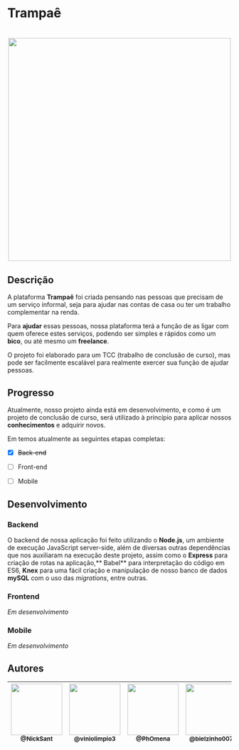 # Trampaê
<h1 align="center"> <img src="https://i.imgur.com/3Tsit3O.png" width="500" align="center"> </h1>


## Descrição

A plataforma **Trampaê** foi criada pensando nas pessoas que precisam de um serviço informal, seja para ajudar nas contas de casa ou ter um trabalho complementar na renda. 

Para **ajudar** essas pessoas, nossa plataforma terá a função de as ligar com quem oferece estes serviços, podendo ser simples e rápidos como um **bico**, ou até mesmo um **freelance**. 

O projeto foi elaborado para um TCC (trabalho de conclusão de curso), mas pode ser facilmente escalável para realmente exercer sua função de ajudar pessoas.

## Progresso

Atualmente, nosso projeto ainda está em desenvolvimento, e como é um projeto de conclusão de curso, será utilizado à princípio para aplicar nossos **conhecimentos** e adquirir novos.

Em temos atualmente as seguintes etapas completas:
 - [x] ~~Back-end~~
 - [ ]  Front-end
 - [ ]  Mobile
 

## Desenvolvimento

### Backend
O backend de nossa aplicação foi feito utilizando o **Node.js**, um ambiente de execução JavaScript server-side, além de diversas outras dependências que nos auxiliaram na execução deste projeto, assim como o **Express** para criação de rotas na aplicação,** Babel** para interpretação do código em ES6, **Knex** para uma fácil criação e manipulação de nosso banco de dados **mySQL** com o uso das *migrations*, entre outras.

### Frontend
*Em desenvolvimento*

### Mobile
*Em desenvolvimento*


## Autores

|  [<img src="https://avatars0.githubusercontent.com/u/60119543?s=460&u=09214c01e7ab88ecf78eeefcaa8bc6cfc63a3386&v=4" width=115><br><sub>@NickSant</sub>](https://github.com/NickSant) | [<img src="https://avatars0.githubusercontent.com/u/56204477?s=460&u=c28c1517802d462612ae345b0c992cbf4f825637&v=4" width=115><br><sub>@viniolimpio3</sub>](https://github.com/viniolimpio3) | [<img src="https://avatars3.githubusercontent.com/u/62610767?s=460&u=f56c1ddf7e562aa7bfb395e9349200902e682113&v=4" width=115><br><sub>@PhOmena</sub>](https://github.com/PhOmena) | [<img src="https://avatars1.githubusercontent.com/u/64490162?s=460&v=4" width=115><br><sub>@bielzinho007</sub>](https://github.com/bielzinho007)
| :---: | :---: | :--: | :--: |
